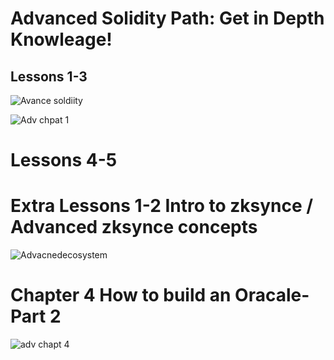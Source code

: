 # Advanced Solidity Path: Get in Depth Knowleage!

## Lessons 1-3

![Avance soldiity](https://user-images.githubusercontent.com/59753390/147882809-00dc44dc-a84f-4580-af3d-107d97f0de92.JPG)

![Adv chpat 1](https://user-images.githubusercontent.com/59753390/147884452-ce1d91c2-d259-4dc6-a696-62fbffed7163.JPG)


# Lessons 4-5 

# Extra Lessons 1-2 Intro to zksynce / Advanced zksynce concepts


![Advacnedecosystem](https://user-images.githubusercontent.com/59753390/147884401-91a8f482-a41b-4480-aee1-8bf7ead60410.JPG)

# Chapter 4 How to build an Oracale-Part 2

![adv chapt 4](https://user-images.githubusercontent.com/59753390/147884489-5dc864ef-8107-43a4-9053-4eed615cdb77.JPG)

